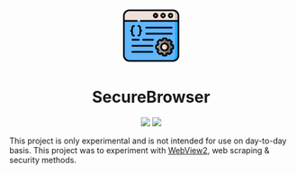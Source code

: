 <div align="center">

<img src="./.github/icon.png" width="100"/>

</div>

<h1 align="center">SecureBrowser</h1>

<div align="center">

[![](https://img.shields.io/badge/Powered%20By-.NET-blue?logo=microsoft&style=flat-square)](https://dotnet.microsoft.com)
[![](https://img.shields.io/badge/Made%20With-Visual%20Studio-blue?logo=visual-studio&style=flat-square)](https://visualstudio.microsoft.com)

</div>

This project is only experimental and is not intended for use on day-to-day basis. This project was to experiment with [WebView2](https://docs.microsoft.com/microsoft-edge/webview2), web scraping & security methods.